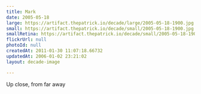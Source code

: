 ```yaml
---
title: Mark
date: 2005-05-18
large: https://artifact.thepatrick.io/decade/large/2005-05-18-1900.jpg
small: https://artifact.thepatrick.io/decade/small/2005-05-18-1900.jpg
smallRetina: https://artifact.thepatrick.io/decade/small/2005-05-18-1900@2x.jpg
flickrUrl: null
photoId: null
createdAt: 2011-01-30 11:07:18.66732
updatedAt: 2006-01-02 23:21:02
layout: decade-image

---
```

Up close, from far away
